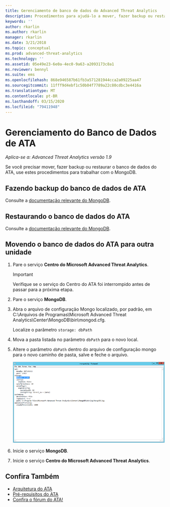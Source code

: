 ```yaml
---
title: Gerenciamento de banco de dados do Advanced Threat Analytics
description: Procedimentos para ajudá-lo a mover, fazer backup ou restaurar o banco de dados do ATA.
keywords: ''
author: rkarlin
ms.author: rkarlin
manager: rkarlin
ms.date: 3/21/2018
ms.topic: conceptual
ms.prod: advanced-threat-analytics
ms.technology: ''
ms.assetid: 05e49e23-6e0a-4ec0-9a63-a2093173c8a1
ms.reviewer: bennyl
ms.suite: ems
ms.openlocfilehash: 868e946587b61fb3a571281944cca2a09225aa47
ms.sourcegitcommit: 11fff9d4ebf1c50b04f7789a22c80cdbc3e4416a
ms.translationtype: MT
ms.contentlocale: pt-BR
ms.lasthandoff: 03/15/2020
ms.locfileid: "79411948"
---
```

# <a name="ata-database-management"></a>Gerenciamento do Banco de Dados de ATA

*Aplica-se a: Advanced Threat Analytics versão 1.9*

Se você precisar mover, fazer backup ou restaurar o banco de dados do ATA, use estes procedimentos para trabalhar com o MongoDB.

## <a name="backing-up-the-ata-database"></a>Fazendo backup do banco de dados de ATA
Consulte a [documentação relevante do MongoDB](http://docs.mongodb.org/manual/administration/backup/).

## <a name="restoring-the-ata-database"></a>Restaurando o banco de dados do ATA
Consulte a [documentação relevante do MongoDB](http://docs.mongodb.org/manual/administration/backup/).

## <a name="moving-the-ata-database-to-another-drive"></a>Movendo o banco de dados do ATA para outra unidade

1. Pare o serviço **Centro do Microsoft Advanced Threat Analytics**.
   > [!Important] 
   > Verifique se o serviço do Centro do ATA foi interrompido antes de passar para a próxima etapa.

2. Pare o serviço **MongoDB**.

3. Abra o arquivo de configuração Mongo localizado, por padrão, em C:\Arquivos de Programas\Microsoft Advanced Threat Analytics\Center\MongoDB\bin\mongod.cfg.

   Localize o parâmetro `storage: dbPath`

4. Mova a pasta listada no parâmetro `dbPath` para o novo local.

5. Altere o parâmetro `dbPath` dentro do arquivo de configuração mongo para o novo caminho de pasta, salve e feche o arquivo.

   ![Imagem ao modificar a configuração do MongoDB](media/ATA-mongoDB-moveDB.png)

6. Inicie o serviço **MongoDB**.

7. Inicie o serviço **Centro do Microsoft Advanced Threat Analytics**.

## <a name="see-also"></a>Confira Também
- [Arquitetura do ATA](ata-architecture.md)
- [Pré-requisitos do ATA](ata-prerequisites.md)
- [Confira o fórum do ATA!](https://social.technet.microsoft.com/Forums/security/home?forum=mata)

